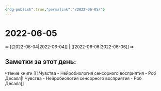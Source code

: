```yaml
---
{"dg-publish":true,"permalink":"/2022-06-05/"}
---
```


# 2022-06-05
⬅ [[2022-06-04\|2022-06-04]] | [[2022-06-06\|2022-06-06]] ➡
## Заметки за этот день:
чтение книги [[! Чувства - Нейробиология сенсорного восприятия - Роб Десалл\|! Чувства - Нейробиология сенсорного восприятия - Роб Десалл]]
